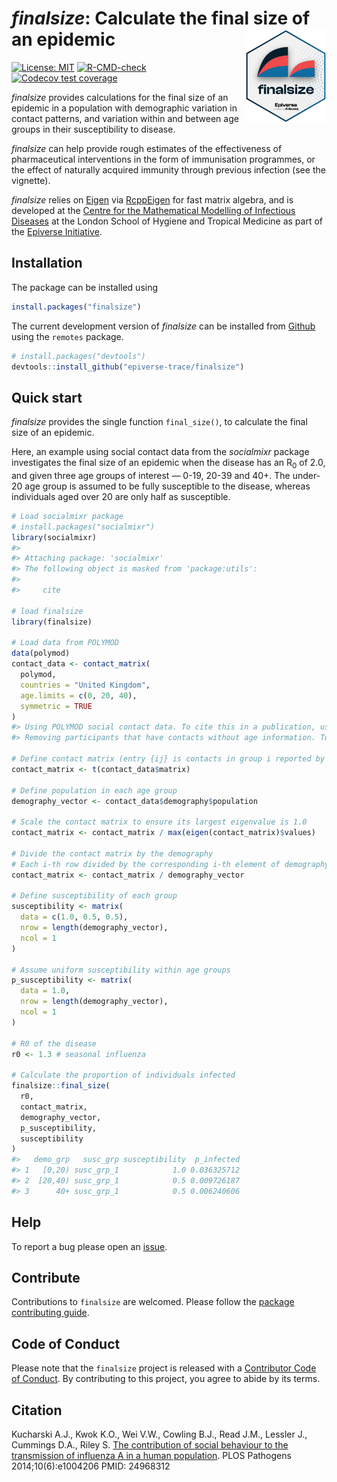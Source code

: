 
# *finalsize*: Calculate the final size of an epidemic <img src="man/figures/logo.png" align="right" width="130"/>

<!-- badges: start -->

[![License:
MIT](https://img.shields.io/badge/License-MIT-blue.svg)](https://opensource.org/licenses/MIT)
[![R-CMD-check](https://github.com/epiverse-trace/finalsize/actions/workflows/R-CMD-check.yaml/badge.svg)](https://github.com/epiverse-trace/finalsize/actions/workflows/R-CMD-check.yaml)
[![Codecov test
coverage](https://codecov.io/gh/epiverse-trace/finalsize/branch/main/graph/badge.svg)](https://app.codecov.io/gh/epiverse-trace/finalsize?branch=main)
<!-- badges: end -->

*finalsize* provides calculations for the final size of an epidemic in a
population with demographic variation in contact patterns, and variation
within and between age groups in their susceptibility to disease.

*finalsize* can help provide rough estimates of the effectiveness of
pharmaceutical interventions in the form of immunisation programmes, or
the effect of naturally acquired immunity through previous infection
(see the vignette).

*finalsize* relies on [Eigen](https://gitlab.com/libeigen/eigen) via
[RcppEigen](https://github.com/RcppCore/RcppEigen) for fast matrix
algebra, and is developed at the [Centre for the Mathematical Modelling
of Infectious
Diseases](https://www.lshtm.ac.uk/research/centres/centre-mathematical-modelling-infectious-diseases)
at the London School of Hygiene and Tropical Medicine as part of the
[Epiverse Initiative](https://data.org/initiatives/epiverse/).

## Installation

The package can be installed using

``` r
install.packages("finalsize")
```

The current development version of *finalsize* can be installed from
[Github](https://github.com/epiverse-trace/finalsize) using the
`remotes` package.

``` r
# install.packages("devtools")
devtools::install_github("epiverse-trace/finalsize")
```

## Quick start

*finalsize* provides the single function `final_size()`, to calculate
the final size of an epidemic.

Here, an example using social contact data from the *socialmixr* package
investigates the final size of an epidemic when the disease has an
R<sub>0</sub> of 2.0, and given three age groups of interest — 0-19,
20-39 and 40+. The under-20 age group is assumed to be fully susceptible
to the disease, whereas individuals aged over 20 are only half as
susceptible.

``` r
# Load socialmixr package
# install.packages("socialmixr")
library(socialmixr)
#> 
#> Attaching package: 'socialmixr'
#> The following object is masked from 'package:utils':
#> 
#>     cite

# load finalsize
library(finalsize)

# Load data from POLYMOD
data(polymod)
contact_data <- contact_matrix(
  polymod,
  countries = "United Kingdom",
  age.limits = c(0, 20, 40),
  symmetric = TRUE
)
#> Using POLYMOD social contact data. To cite this in a publication, use the 'cite' function
#> Removing participants that have contacts without age information. To change this behaviour, set the 'missing.contact.age' option

# Define contact matrix (entry {ij} is contacts in group i reported by group j)
contact_matrix <- t(contact_data$matrix)

# Define population in each age group
demography_vector <- contact_data$demography$population

# Scale the contact matrix to ensure its largest eigenvalue is 1.0
contact_matrix <- contact_matrix / max(eigen(contact_matrix)$values)

# Divide the contact matrix by the demography
# Each i-th row divided by the corresponding i-th element of demography
contact_matrix <- contact_matrix / demography_vector

# Define susceptibility of each group
susceptibility <- matrix(
  data = c(1.0, 0.5, 0.5),
  nrow = length(demography_vector),
  ncol = 1
)

# Assume uniform susceptibility within age groups
p_susceptibility <- matrix(
  data = 1.0,
  nrow = length(demography_vector),
  ncol = 1
)

# R0 of the disease
r0 <- 1.3 # seasonal influenza

# Calculate the proportion of individuals infected
finalsize::final_size(
  r0,
  contact_matrix,
  demography_vector,
  p_susceptibility,
  susceptibility
)
#>   demo_grp   susc_grp susceptibility  p_infected
#> 1   [0,20) susc_grp_1            1.0 0.036325712
#> 2  [20,40) susc_grp_1            0.5 0.009726187
#> 3      40+ susc_grp_1            0.5 0.006240606
```

## Help

To report a bug please open an
[issue](https://github.com/epiverse-trace/finalsize/issues/new/choose).

## Contribute

Contributions to `finalsize` are welcomed. Please follow the [package
contributing
guide](https://github.com/epiverse-trace/finalsize/blob/main/.github/CONTRIBUTING.md).

## Code of Conduct

Please note that the `finalsize` project is released with a [Contributor
Code of
Conduct](https://github.com/epiverse-trace/.github/blob/main/CODE_OF_CONDUCT.md).
By contributing to this project, you agree to abide by its terms.

## Citation

Kucharski A.J., Kwok K.O., Wei V.W., Cowling B.J., Read J.M., Lessler
J., Cummings D.A., Riley S. [The contribution of social behaviour to the
transmission of influenza A in a human
population](https://journals.plos.org/plospathogens/article?id=10.1371/journal.ppat.1004206).
PLOS Pathogens 2014;10(6):e1004206 PMID: 24968312
